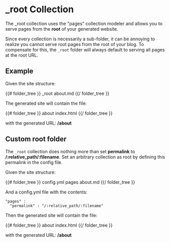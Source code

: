 

# \_root Collection


The \_root collection uses the "pages" collection modeler and allows you to serve pages from the **root** of your generated website.

Since every collection is necessarily a sub-folder, it can be annoying to realize you cannot serve root pages from the root of your blog. To compensate for this, the `_root` folder will always default to serving all pages at the root URL.

## Example

Given the site structure: 

{{# folder_tree }}
  _root
    about.md
{{/ folder_tree }}

The generated site will contain the file:

{{# folder_tree }}
  about
    index.html
{{/ folder_tree }}

with the generated URL: **/about**

## Custom root folder


The `_root` collection does nothing more than set **permalink** to **/:relative_path/:filename**. Set an arbitrary collection as root by defining this permalink in the config file.

Given the site structure:

{{# folder_tree }}
  config.yml
  pages
    about.md
{{/ folder_tree }}

And a config.yml file with the contents:

    "pages" : 
      "permalink" : "/:relative_path/:filename"


Then the generated site will contain the file:

{{# folder_tree }}
  about
    index.html
{{/ folder_tree }}

with the generated URL: **/about**

